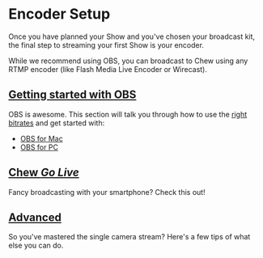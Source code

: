# Encoder Setup

Once you have planned your Show and you've chosen your broadcast kit, the final step to streaming your first Show is your encoder. 

While we recommend using OBS, you can broadcast to Chew using any RTMP encoder (like Flash Media Live Encoder or Wirecast).

## [Getting started with OBS](http://chew.tv/guide/encoder_setup/open_broadcast_software)

OBS is awesome. This section will talk you through how to use the [right bitrates](http://chew.tv/guide/encoder_setup/bitrates) and get started with: 

- [OBS for Mac](http://chew.tv/guide/encoder_setup/obs_mac)
- [OBS for PC](http://chew.tv/guide/encoder_setup/obs_pc)

## [Chew *Go Live*](http://chew.tv/guide/encoder_setup/chew_mobile_app)

Fancy broadcasting with your smartphone? Check this out! 

## [Advanced](http://chew.tv/guide/encoder_setup/advanced_live_streaming)

So you've mastered the single camera stream? Here's a few tips of what else you can do. 

